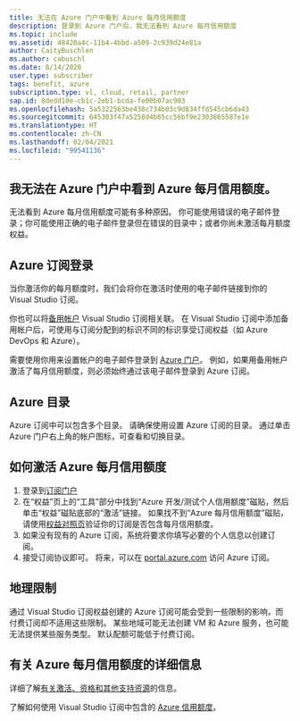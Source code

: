 ```yaml
---
title: 无法在 Azure 门户中看到 Azure 每月信用额度
description: 登录到 Azure 门户后，我无法看到 Azure 每月信用额度
ms.topic: include
ms.assetid: 48420a4c-11b4-4bbd-a509-2c939d24e81a
author: CaityBuschlen
ms.author: cabuschl
ms.date: 8/14/2020
user.type: subscriber
tags: benefit, azure
subscription.type: vl, cloud, retail, partner
sap.id: 8dedd10e-cb1c-2eb1-bcda-fe00b07ac903
ms.openlocfilehash: 5a5322563be438c734b03c9d834ffd545cb6da43
ms.sourcegitcommit: 645303f47a5258d4b65cc56bf9e2303865587e1e
ms.translationtype: HT
ms.contentlocale: zh-CN
ms.lasthandoff: 02/04/2021
ms.locfileid: "99541136"
---
```

## <a name="im-unable-to-see-my-azure-monthly-credit-in-the-azure-portal"></a>我无法在 Azure 门户中看到 Azure 每月信用额度。

无法看到 Azure 每月信用额度可能有多种原因。 你可能使用错误的电子邮件登录；你可能使用正确的电子邮件登录但在错误的目录中；或者你尚未激活每月额度权益。 

## <a name="azure-subscription-sign-in"></a>Azure 订阅登录 

当你激活你的每月额度时，我们会将你在激活时使用的电子邮件链接到你的 Visual Studio 订阅。  

你也可以将[备用帐户](https://docs.microsoft.com/visualstudio/subscriptions/vs-alternate-identity) Visual Studio 订阅相关联。 在 Visual Studio 订阅中添加备用帐户后，可使用与订阅分配到的标识不同的标识享受订阅权益（如 Azure DevOps 和 Azure）。  

需要使用你用来设置帐户的电子邮件登录到 [Azure 门户](https://portal.azure.com/)。 例如，如果用备用帐户激活了每月信用额度，则必须始终通过该电子邮件登录到 Azure 订阅。 

## <a name="azure-directories"></a>Azure 目录
 
Azure 订阅中可以包含多个目录。 请确保使用设置 Azure 订阅的目录。 通过单击 Azure 门户右上角的帐户图标，可查看和切换目录。 

## <a name="how-to-activate-your-azure-monthly-credit"></a>如何激活 Azure 每月信用额度

1. 登录到[订阅门户](https://my.visualstudio.com/benefits)  
1. 在“权益”页上的“工具”部分中找到“Azure 开发/测试个人信用额度”磁贴，然后单击“权益”磁贴底部的“激活”链接。 如果找不到“Azure 每月信用额度”磁贴，请使用[权益对照页](https://visualstudio.microsoft.com/vs/benefits/#azure?cat=visual-studio-enterprise-subscription)验证你的订阅是否包含每月信用额度。 
1. 如果没有现有的 Azure 订阅，系统将要求你填写必要的个人信息以创建订阅。  
1. 接受订阅协议即可。 将来，可以在 [portal.azure.com](https://portal.azure.com/) 访问 Azure 订阅。

## <a name="geographic-restrictions"></a>地理限制 

通过 Visual Studio 订阅权益创建的 Azure 订阅可能会受到一些限制的影响，而付费订阅却不适用这些限制。 某些地域可能无法创建 VM 和 Azure 服务，也可能无法提供某些服务类型。 默认配额可能低于付费订阅。 

## <a name="more-information-about-azure-monthly-credits"></a>有关 Azure 每月信用额度的详细信息

详细了解[有关激活、资格和其他支持资源](https://docs.microsoft.com/visualstudio/subscriptions/vs-azure)的信息。  

了解如何使用 Visual Studio 订阅中包含的 [Azure 信用额度](https://azure.microsoft.com/pricing/member-offers/credit-for-visual-studio-subscribers/#azure-credits)。 